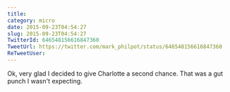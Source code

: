 ```yaml
---
title: 
category: micro
date: 2015-09-23T04:54:27
slug: 2015-09-23T04:54:27
TwitterId: 646548156616847360
TweetUrl: https://twitter.com/mark_philpot/status/646548156616847360
ReTweetUser: 
---
```


Ok, very glad I decided to give Charlotte a second chance. That was a gut punch I wasn't expecting.